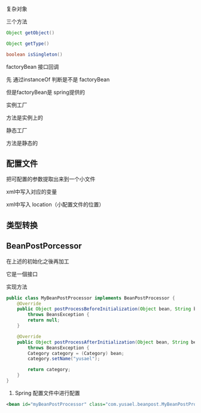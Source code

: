 复杂对象

三个方法

```java
Object getObject()

Object getType()

boolean isSingleton()
```

factoryBean 接口回调



先 通过instanceOf 判断是不是 factoryBean



但是factoryBean是 spring提供的



实例工厂



方法是实例上的



静态工厂



方法是静态的



## 配置文件

把可配置的参数提取出来到一个小文件

xml中写入对应的变量

xml中写入 location（小配置文件的位置）



## 类型转换





## BeanPostPorcessor



在上述的初始化之後再加工



它是一個接口



实现方法

```java
public class MyBeanPostProcessor implements BeanPostProcessor {
    @Override
    public Object postProcessBeforeInitialization(Object bean, String beanName)
        throws BeansException {
        return null;
    }

    @Override
    public Object postProcessAfterInitialization(Object bean, String beanName)
        throws BeansException {
        Category category = (Category) bean;
        category.setName("yusael");

        return category;
    }
}

```

1. Spring 配置文件中进行配置

```xml
<bean id="myBeanPostProcessor" class="com.yusael.beanpost.MyBeanPostProcessor"/>
```